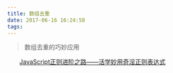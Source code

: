 ```yaml
---
title: 数组去重
date: 2017-06-16 16:24:58
tags:
---
```

> 数组去重的巧妙应用

　　[JavaScript正则进阶之路——活学妙用奇淫正则表达式](https://github.com/jawil/blog/issues/20)
